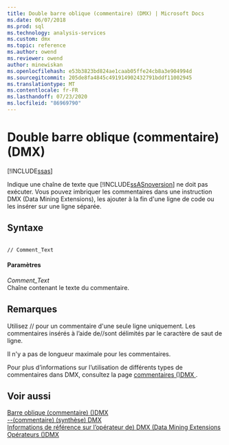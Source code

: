 ```yaml
---
title: Double barre oblique (commentaire) (DMX) | Microsoft Docs
ms.date: 06/07/2018
ms.prod: sql
ms.technology: analysis-services
ms.custom: dmx
ms.topic: reference
ms.author: owend
ms.reviewer: owend
author: minewiskan
ms.openlocfilehash: e53b3823bd824ae1caab05ffe24cb8a3e904994d
ms.sourcegitcommit: 205de8fa4845c491914902432791bddf11002945
ms.translationtype: MT
ms.contentlocale: fr-FR
ms.lasthandoff: 07/23/2020
ms.locfileid: "86969790"
---
```

# <a name="double-slash-comment-dmx"></a>Double barre oblique (commentaire) (DMX)
[!INCLUDE[ssas](../includes/applies-to-version/ssas.md)]

  Indique une chaîne de texte que [!INCLUDE[ssASnoversion](../includes/ssasnoversion-md.md)] ne doit pas exécuter. Vous pouvez imbriquer les commentaires dans une instruction DMX (Data Mining Extensions), les ajouter à la fin d'une ligne de code ou les insérer sur une ligne séparée.  
  
## <a name="syntax"></a>Syntaxe  
  
```  
  
// Comment_Text   
```  
  
#### <a name="parameters"></a>Paramètres  
 *Comment_Text*  
 Chaîne contenant le texte du commentaire.  
  
## <a name="remarks"></a>Remarques  
 Utilisez // pour un commentaire d'une seule ligne uniquement. Les commentaires insérés à l’aide de//sont délimités par le caractère de saut de ligne.  
  
 Il n'y a pas de longueur maximale pour les commentaires.  
  
 Pour plus d’informations sur l’utilisation de différents types de commentaires dans DMX, consultez la page [commentaires &#40;&#41;DMX ](../dmx/comments-dmx.md).  
  
## <a name="see-also"></a>Voir aussi  
 [Barre oblique &#40;commentaire&#41; &#40;&#41;DMX](../dmx/slash-star-comment-dmx.md)   
 [--&#40;commentaire&#41; &#40;synthèse&#41; DMX](../dmx/comment-dmx-summary.md)   
 [Informations de référence sur l’opérateur de&#41; DMX &#40;Data Mining Extensions](../dmx/data-mining-extensions-dmx-operator-reference.md)   
 [Opérateurs &#40;&#41;DMX](../dmx/operators-dmx.md)  
  
  

